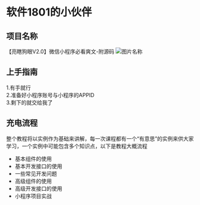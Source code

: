 # 软件1801的小伙伴
## 项目名称
  【亮瞎狗眼V2.0】微信小程序必看爽文-附源码
   ![图片名称](https://pic4.zhimg.com/50/v2-e8e14795cbdb002a023c316c6698092c_hd.webp?source=1940ef5c) 
## 上手指南
  1.有手就行  
  2.准备好小程序账号与小程序的APPID  
  3.剩下的就交给我了
## 充电流程  

  整个教程将以实例作为基础来讲解，每一次课程都有一个“有意思”的实例来供大家学习，一个实例中可能包含多个知识点，以下是教程大概流程  
  
  * 基本组件的使用
  * 基本开发接口的使用
  * 一些常见开发问题
  * 高级组件的使用
  * 高级开发接口的使用
  * 小程序项目实战

 

